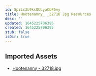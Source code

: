 ```yaml
---
id: SpiLc3b9ksQULyaCbF5vy
title: Hootenanny_ _32718 Jpg Resources
desc: ''
updated: 1645225706395
created: 1645225706395
stub: false
isDir: true
---
```

## Imported Assets
- [Hootenanny - 32718.jpg](/assets/hootenanny---32718-Az9xKWZQkAmW.jpg)
